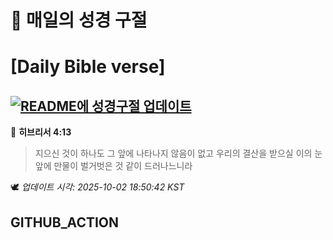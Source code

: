 # 🙏 매일의 성경 구절
# [Daily Bible verse]
## [![README에 성경구절 업데이트](https://github.com/DONGSUKA/first_test/actions/workflows/update-readme-bible.yml/badge.svg)](https://github.com/DONGSUKA/first_test/actions/workflows/update-readme-bible.yml)
<!-- START_BIBLE_VERSE -->
📖 **히브리서 4:13**
> 지으신 것이 하나도 그 앞에 나타나지 않음이 없고 우리의 결산을 받으실 이의 눈 앞에 만물이 벌거벗은 것 같이 드러나느니라

🕊️ _업데이트 시각: 2025-10-02 18:50:42 KST_
  <!-- END_BIBLE_VERSE -->
## GITHUB_ACTION
